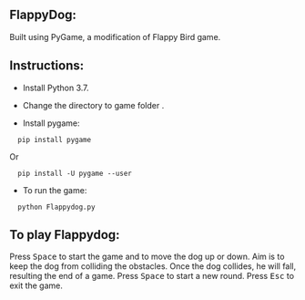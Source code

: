 ## FlappyDog:
 Built using PyGame, a modification of Flappy Bird game.

## Instructions:
 - Install Python 3.7.
 
 - Change the directory to game folder .

 - Install pygame:
 ```
   pip install pygame
 ```
 Or
 ```
   pip install -U pygame --user
 ```
 
 - To run the game:
 ```
   python Flappydog.py
 ```

## To play Flappydog:
 Press <kbd>Space</kbd> to start the game and to move the dog up or down.
 Aim is to keep the dog from colliding the obstacles. Once the dog collides, he will fall, resulting the end of a game. Press <kbd>Space</kbd> to start a new round.
 Press <kbd>Esc</kbd> to exit the game.
